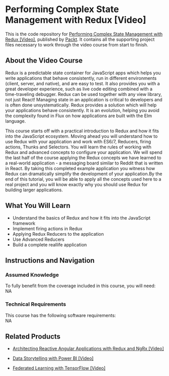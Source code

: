 # Performing Complex State Management with Redux [Video]
This is the code repository for [Performing Complex State Management with Redux [Video]](https://www.packtpub.com/web-development/performing-complex-state-management-redux-video?utm_source=github&utm_medium=repository&utm_campaign=9781788475426), published by [Packt](https://www.packtpub.com/?utm_source=github). It contains all the supporting project files necessary to work through the video course from start to finish.
## About the Video Course
Redux is a predictable state container for JavaScript apps which helps you write applications that behave consistently, run in different environments (client, server, and native), and are easy to test. It also provides you with a great developer experience, such as live code editing combined with a time-traveling debugger. Redux can be used together with any view library, not just React! Managing state in an application is critical to developers and is often done unsystematically. Redux provides a solution which will help your applications behave consistently. It is an evolution, helping you avoid the complexity found in Flux on how applications are built with the Elm language.

This course starts off with a practical introduction to Redux and how it fits into the JavaScript ecosystem. Moving ahead you will understand how to use Redux with your application and work with ES6/7, Reducers, firing actions, Thunks and Selectors. You will learn the rules of working with Redux and advanced concepts to configure your application. We will spend the last half of the course applying the Redux concepts we have learned to a real-world application - a messaging board similar to Reddit that is written in React. By taking this completed example application you witness how Redux can dramatically simplify the development of your application.By the end of this tutorial, you will be able to apply all the concepts used here to a real project and you will know exactly why you should use Redux for building larger applications.

<H2>What You Will Learn</H2>
<DIV class=book-info-will-learn-text>
<UL>
<LI>Understand the basics of Redux and how it fits into the JavaScript framework 
<LI>Implement firing actions in Redux 
<LI>Applying Redux Reducers to the application 
<LI>Use Advanced Reducers 
<LI>Build a complete reallife application </LI></UL></DIV>

## Instructions and Navigation
### Assumed Knowledge
To fully benefit from the coverage included in this course, you will need:<br/>
NA
### Technical Requirements
This course has the following software requirements:<br/>
NA

## Related Products
* [Architecting Reactive Angular Applications with Redux and NgRx [Video]]()

* [Data Storytelling with Power BI [Video]]()

* [Federated Learning with TensorFlow [Video]]()

